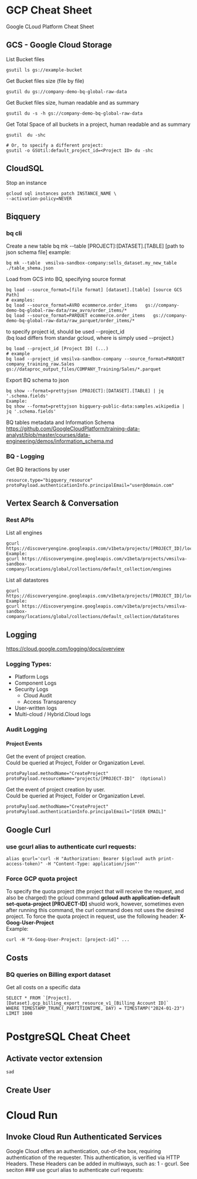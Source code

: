 # GCP Cheat Sheet
Google CLoud Platform Cheat Sheet 

## GCS - Google Cloud Storage
List Bucket files
```
gsutil ls gs://example-bucket
```

Get Bucket files size (file by file)
```
gsutil du gs://company-demo-bq-global-raw-data
```

Get Bucket files size, human readable and as summary
```
gsutil du -s -h gs://company-demo-bq-global-raw-data
```

Get Total Space of all buckets in a project, human readable and as summary
```
gsutil  du -shc

# Or, to specify a different project:
gsutil -o GSUtil:default_project_id=<Project ID> du -shc
```


## CloudSQL
Stop an instance
```
gcloud sql instances patch INSTANCE_NAME \
--activation-policy=NEVER
```

## Biqquery
### bq cli
Create a new table
bq mk --table [PROJECT]:[DATASET].[TABLE] [path to json schema file] 
example:
```
bq mk --table  vmsilva-sandbox-company:sells_dataset.my_new_table  ./table_shema.json
```

Load from GCS into BQ, specifying source format
```
bq load --source_format=[file format] [dataset].[table] [source GCS Path]
# examples:
bq load --source_format=AVRO ecommerce.order_items   gs://company-demo-bq-global-raw-data/raw_avro/order_items/*
bq load --source_format=PARQUET ecommerce.order_items   gs://company-demo-bq-global-raw-data/raw_parquet/order_items/*
```
to specify project id, should be used --project_id  
(bq load differs from standar gcloud, where is simply used --project.)
```
bq load --project_id [Project ID] (...)
# example
bq load --project_id vmsilva-sandbox-company --source_format=PARQUET company_training_raw.Sales   gs://dataproc_output_files/COMPANY_Training/Sales/*.parquet
```
Export BQ schema to json
```
bq show --format=prettyjson [PROJECT]:[DATASET].[TABLE] | jq '.schema.fields'
Example:
bq show --format=prettyjson bigquery-public-data:samples.wikipedia | jq '.schema.fields'
```

BQ tables metadata and Information Schema  
https://github.com/GoogleCloudPlatform/training-data-analyst/blob/master/courses/data-engineering/demos/information_schema.md



### BQ - Logging
Get BQ iteractions by user
```
resource.type="bigquery_resource"
protoPayload.authenticationInfo.principalEmail="user@domain.com"
```


## Vertex Search & Conversation
### Rest APIs
List all engines
```
gcurl https://discoveryengine.googleapis.com/v1beta/projects/[PROJECT_ID]/locations/[LOCATION]/collections/[COLLECTION]/engines
Example:
gcurl https://discoveryengine.googleapis.com/v1beta/projects/vmsilva-sandbox-company/locations/global/collections/default_collection/engines
```

List all datastores
```
gcurl https://discoveryengine.googleapis.com/v1beta/projects/[PROJECT_ID]/locations/[LOCATION]/collections/[COLLECTION]/dataStores
Example:
gcurl https://discoveryengine.googleapis.com/v1beta/projects/vmsilva-sandbox-company/locations/global/collections/default_collection/dataStores
```


## Logging
https://cloud.google.com/logging/docs/overview
### Logging Types:
- Platform Logs
- Component Logs
- Security Logs
  - Cloud Audit
  - Access Transparency
- User-written logs
- Multi-cloud / Hybrid.Cloud logs

### Audit Logging
#### Project Events
Get the event of project creation.  
Could be queried at Project, Folder or Organization Level.
```
protoPayload.methodName="CreateProject"
protoPayload.resourceName="projects/[PROJECT-ID]"  (Optional)
```
Get the event of project creation by user.  
Could be queried at Project, Folder or Organization Level.
```
protoPayload.methodName="CreateProject"
protoPayload.authenticationInfo.principalEmail="[USER EMAIL]"
```

## Google Curl
### use gcurl alias to authenticate curl requests:
```
alias gcurl='curl -H "Authorization: Bearer $(gcloud auth print-access-token)" -H "Content-Type: application/json"'
```
### Force GCP quota project
To specify the quota project (the project that will receive the request, and also be charged) the gcloud command **gcloud auth application-default set-quota-project [PROJECT-ID]** shuold work, however, sometimes even after running this command, the curl command does not uses the desired project. 
To force the quota project in request, use the following header: **X-Goog-User-Project**  
Example:
```
curl -H "X-Goog-User-Project: [project-id]" ...
```


## Costs
### BQ queries on Billing export dataset

Get all costs on a specific data
```
SELECT * FROM `[Project].[Dataset].gcp_billing_export_resource_v1_[Billing Account ID]` 
WHERE TIMESTAMP_TRUNC(_PARTITIONTIME, DAY) = TIMESTAMP("2024-01-23") LIMIT 1000
```



# PostgreSQL Cheat Cheet

## Activate vector extension
```
sad
```

## Create User



# Cloud Run

## Invoke Cloud Run Authenticated Services
Google Cloud offers an authentication, out-of-the box, requiring authentication of the requester. This authentication, is verified via HTTP Headers. These Headers can be added in multiways, such as:
1 - gcurl.
See seciton ### use gcurl alias to authenticate curl requests:








